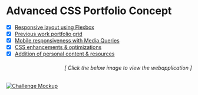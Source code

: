 # Advanced CSS Portfolio Concept

- [x] [Responsive layout using Flexbox](#)
- [x] [Previous work portfolio grid](#)
- [x] [Mobile responsiveness with Media Queries](#)
- [x] [CSS enhancements & optimizations](#) 
- [x] [Addition of personal content & resources](#)
<h6><p align="right">[ Click the below image to view the webapplication ]</p></h6>
<a href="#">
  <img src="#" alt="Challenge Mockup">
</a>
